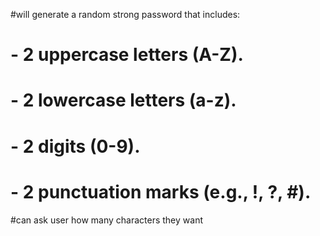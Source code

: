 #will generate a random strong password that includes:
#   - 2 uppercase letters (A-Z).
#   - 2 lowercase letters (a-z).
#   - 2 digits (0-9).
#   - 2 punctuation marks (e.g., !, ?, #).
#can ask user how many characters they want
